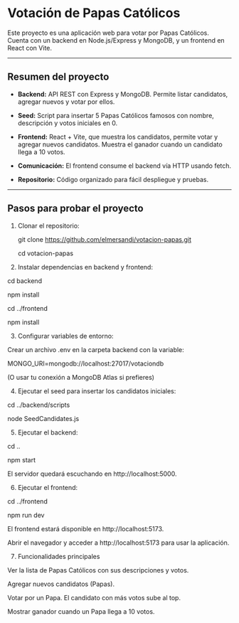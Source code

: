 # Votación de Papas Católicos

Este proyecto es una aplicación web para votar por Papas Católicos. Cuenta con un backend en Node.js/Express y MongoDB, y un frontend en React con Vite.

---

## Resumen del proyecto

- **Backend:** API REST con Express y MongoDB. Permite listar candidatos, agregar nuevos y votar por ellos.

- **Seed:** Script para insertar 5 Papas Católicos famosos con nombre, descripción y votos iniciales en 0.

- **Frontend:** React + Vite, que muestra los candidatos, permite votar y agregar nuevos candidatos. Muestra el ganador cuando un candidato llega a 10 votos.

- **Comunicación:** El frontend consume el backend vía HTTP usando fetch.

- **Repositorio:** Código organizado para fácil despliegue y pruebas.

---

## Pasos para probar el proyecto

1. Clonar el repositorio:
   
   git clone https://github.com/elmersandi/votacion-papas.git

   cd votacion-papas

2. Instalar dependencias en backend y frontend:

cd backend

npm install

cd ../frontend

npm install


3. Configurar variables de entorno:

Crear un archivo .env en la carpeta backend con la variable:

MONGO_URI=mongodb://localhost:27017/votaciondb

(O usar tu conexión a MongoDB Atlas si prefieres)


4. Ejecutar el seed para insertar los candidatos iniciales:

cd ../backend/scripts

node SeedCandidates.js


5. Ejecutar el backend:

cd ..

npm start

El servidor quedará escuchando en http://localhost:5000.


6. Ejecutar el frontend:

cd ../frontend

npm run dev

El frontend estará disponible en http://localhost:5173.

Abrir el navegador y acceder a http://localhost:5173 para usar la aplicación.


7. Funcionalidades principales

Ver la lista de Papas Católicos con sus descripciones y votos.

Agregar nuevos candidatos (Papas).

Votar por un Papa. El candidato con más votos sube al top.

Mostrar ganador cuando un Papa llega a 10 votos.